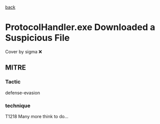 [back](../index.md)
# ProtocolHandler.exe Downloaded a Suspicious File
Cover by sigma :x: 
## MITRE
### Tactic
defense-evasion
### technique
T1218
Many more think to do...